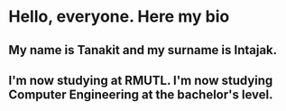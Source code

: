 # Hello, everyone. Here my bio
My name is **Tanakit** and my surname is **Intajak**.
---
I'm now studying at RMUTL.
I'm now studying Computer Engineering at the bachelor's level.
--
